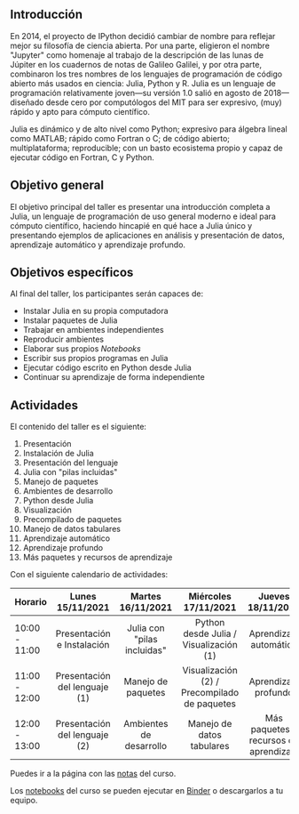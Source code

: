 ## Introducción

En 2014, el proyecto de IPython decidió cambiar de nombre para reflejar mejor su filosofía de ciencia abierta. Por una parte, eligieron el nombre "Jupyter" como homenaje al trabajo de la descripción de las lunas de Júpiter en los cuadernos de notas de Galileo Galilei, y por otra parte, combinaron los tres nombres de los lenguajes de programación de código abierto más usados en ciencia: Julia, Python y R. Julia es un lenguaje de programación relativamente joven&mdash;su versión 1.0 salió en agosto de 2018&mdash;diseñado desde cero por computólogos del MIT para ser expresivo, (muy) rápido y apto para cómputo científico.

Julia es dinámico y de alto nivel como Python; expresivo para álgebra lineal como MATLAB; rápido como Fortran o C; de código abierto; multiplataforma; reproducible; con un basto ecosistema propio y capaz de ejecutar código en Fortran, C y Python.

## Objetivo general

El objetivo principal del taller es presentar una introducción completa a Julia, un lenguaje de programación de uso general moderno e ideal para cómputo científico, haciendo hincapié en qué hace a Julia único y presentando ejemplos de aplicaciones en análisis y presentación de datos, aprendizaje automático y aprendizaje profundo.
   
## Objetivos específicos

Al final del taller, los participantes serán capaces de:

- Instalar Julia en su propia computadora
- Instalar paquetes de Julia
- Trabajar en ambientes independientes
- Reproducir ambientes
- Elaborar sus propios *Notebooks*
- Escribir sus propios programas en Julia
- Ejecutar código escrito en Python desde Julia
- Continuar su aprendizaje de forma independiente

## Actividades

El contenido del taller es el siguiente:

1. Presentación
2. Instalación de Julia
3. Presentación del lenguaje
4. Julia con "pilas incluidas" 
5. Manejo de paquetes
6. Ambientes de desarrollo
7. Python desde Julia
8. Visualización
9. Precompilado de paquetes
11. Manejo de datos tabulares
12. Aprendizaje automático
13. Aprendizaje profundo
14. Más paquetes y recursos de aprendizaje

Con el siguiente calendario de actividades:

| **Horario**  | **Lunes** 15/11/2021          | **Martes** 16/11/2021       | **Miércoles** 17/11/2021                     | **Jueves** 18/11/2021               | 
|--------------|:-----------------------------:|:---------------------------:|:--------------------------------------------:|:-----------------------------------:|
|10:00 - 11:00 | Presentación e Instalación    | Julia con "pilas incluidas" | Python desde Julia / Visualización (1)       | Aprendizaje automático              |      
|11:00 - 12:00 | Presentación del lenguaje (1) | Manejo de paquetes          | Visualización (2) / Precompilado de paquetes | Aprendizaje profundo                |               
|12:00 - 13:00 | Presentación del lenguaje (2) | Ambientes de desarrollo     | Manejo de datos tabulares                    | Más paquetes y recursos de aprendizaje | 


Puedes ir a la página con las [notas](./notes/README.md) del curso.

Los [notebooks](./notebooks/Contenido.md) del curso se pueden ejecutar en [Binder](https://mybinder.org/) o descargarlos a tu equipo.

